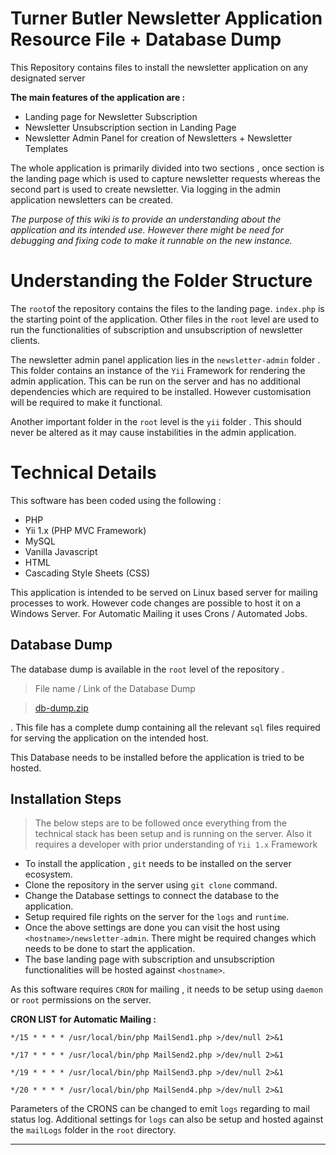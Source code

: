 
# Turner Butler Newsletter Application Resource File + Database Dump

This Repository contains files to install the newsletter application on any designated server

**The main features of the application are :**

 - Landing page for Newsletter Subscription
 - Newsletter Unsubscription section in  Landing Page
 - Newsletter Admin Panel for creation of Newsletters + Newsletter Templates

The whole application is primarily divided into two sections , once section is the landing page which is used to capture newsletter requests whereas the second part is used to create newsletter.  Via logging in the admin application newsletters can be created.  

*The purpose of this wiki is to provide an understanding about the application and its intended use. However there might be need for debugging and fixing code to make it runnable on the new instance.*


# Understanding the Folder Structure
The `root`of the repository contains the files to the landing page. `index.php` is the starting point of the application.  Other files in the `root` level are used to run the functionalities of subscription and unsubscription of newsletter clients.

The newsletter admin panel application lies in the `newsletter-admin` folder . This folder contains an instance of the `Yii` Framework for rendering the admin application. This can be run on the server and has no additional dependencies which are required to be installed. However customisation will be required to make it functional.

Another important folder in the `root` level is the `yii` folder . This should never be altered as it may cause instabilities in the admin application.

 


# Technical Details

This software has been coded using the following :
 - PHP
 - Yii 1.x (PHP MVC Framework)
 - MySQL
 - Vanilla Javascript
 - HTML
 - Cascading Style Sheets (CSS)
 
 This application is intended to be served on Linux based server for mailing processes to work. 
 However code changes are possible to host it on a Windows Server. For Automatic Mailing it uses Crons / Automated Jobs.


## Database Dump 
The database dump is available in the `root` level of the repository . 

> File name / Link of the Database Dump

> [db-dump.zip](https://github.com/turnerbutlerdev/newsletter-tb/blob/master/db-dump.zip)

. This file has a complete dump containing all the relevant `sql` files required for serving the application on the intended host.

This Database needs to be installed before the application is tried to be hosted. 

## Installation Steps

> The below steps are to be followed once everything from the technical
> stack has been setup and is running on the server. Also it requires a developer with prior understanding of `Yii 1.x` Framework

 - To install the application , `git` needs to be installed on the
    server ecosystem.
  -  Clone the repository in the server using `git clone` command. 
  -  Change the Database settings to connect the database to the
    application.
  -  Setup required file rights on the server for the `logs` and `runtime`.
  - Once the above settings are done you can visit the host using `<hostname>/newsletter-admin`. There might be required changes which needs to be done to start the application.
  - The base landing page with subscription and unsubscription functionalities will be hosted against `<hostname>`.

As this software requires 	`CRON` for mailing , it needs to be setup using `daemon` or `root` permissions on the server. 

**CRON LIST for Automatic Mailing :** 

`*/15 * * * * /usr/local/bin/php MailSend1.php >/dev/null 2>&1`

`*/17 * * * * /usr/local/bin/php MailSend2.php >/dev/null 2>&1`

`*/19 * * * * /usr/local/bin/php MailSend3.php >/dev/null 2>&1`

`*/20 * * * * /usr/local/bin/php MailSend4.php >/dev/null 2>&1`

Parameters of the CRONS can be changed to emit `logs` regarding to mail status log.
Additional settings for `logs` can also be setup and hosted against the `mailLogs` folder in the `root` directory.

---

